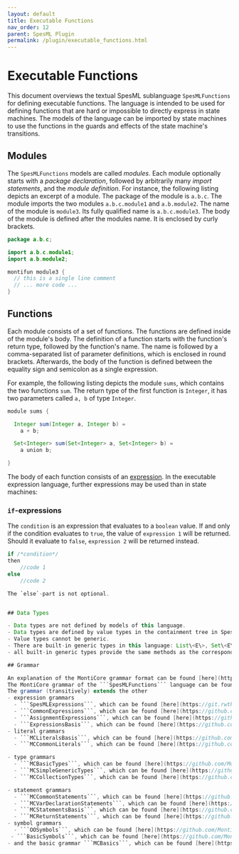 ```yaml
---
layout: default
title: Executable Functions
nav_order: 12
parent: SpesML Plugin
permalink: /plugin/executable_functions.html
---
```


# Executable Functions 

This document overviews the textual SpesML sublanguage ```SpesMLFunctions``` for
defining executable functions. The language is intended to be used for defining
functions that are hard or impossible to directly express in state machines. The
models of the language can be imported by state machines to use the functions in
the guards and effects of the state machine's transitions. 

## Modules 

The ```SpesMLFunctions``` models are called _modules_. Each module optionally
starts with a _package declaration_, followed by arbitrarily many _import
statements_, and the _module definition_. For instance, the following listing
depicts an excerpt of a module. The package of the module is `a.b.c`. The module
imports the two modules `a.b.c.module1` and `a.b.module2`. The name of the
module is `module3`. Its fully qualified name is `a.b.c.module3`. The body of
the module is defined after the modules name. It is enclosed by curly brackets.

```java
package a.b.c;

import a.b.c.module1;
import a.b.module2;

montifun module3 {
  // this is a single line comment
  // ... more code ...
}
```

## Functions

Each module consists of a set of functions. The functions are defined inside of
the module's body. The definition of a function starts with the function's
return type, followed by the function's name. The name is followed by a
comma-separated list of parameter definitions, which is enclosed in round brackets.
Afterwards, the body of the function is defined between the equality sign and semicolon as a single expression. 

For example, the following listing depicts the module `sums`, which contains the
two functions `sum`. The return type of the first function is `Integer`, it has two parameters called `a, b` of type `Integer`. 
  
```java
module sums {

  Integer sum(Integer a, Integer b) =
    a + b;

  Set<Integer> sum(Set<Integer> a, Set<Integer> b) =
    a union b;

}
```

The body of each function consists of an [expression](/plugin/expressions.html).
In the executable expression language, further expressions may be used than in state machines:

### `if`-expressions

The `condition` is an expression that evaluates to a `boolean` value. If and only if the condition evaluates to `true`, the value of `expression 1` will be returned. Should it evaluate to `false`, `expression 2` will be returned instead.

  ```java
  if /*condition*/ 
  then
      //code 1
  else
      //code 2

  The `else`-part is not optional.


## Data Types

- Data types are not defined by models of this language.
- Data types are defined by value types in the containment tree in SpesML. 
- Value types cannot be generic.
- There are built-in generic types in this language: List\<E\>, Set\<E\>.
- all built-in generic types provide the same methods as the corresponding Java types.

## Grammar

An explanation of the MontiCore grammar format can be found [here](https://www.monticore.de/handbook.pdf).
The MontiCore grammar of the ```SpesMLFunctions``` language can be found [here](https://git.rwth-aachen.de/spesmlgroup/spesml/-/blob/master/04_Arbeitspakete/Tooling/prototypen/textual-languages/src/main/grammars/de/monticore/SpesMLFunctions.mc4). 
The grammar (transitively) extends the other
- expression grammars
    - ```SpesMLExpressions```, which can be found [here](https://git.rwth-aachen.de/spesmlgroup/spesml/-/blob/master/04_Arbeitspakete/Tooling/prototypen/textual-languages/src/main/grammars/de/monticore/SpesMLExpressions.mc4)
    - ```CommonExpressions```, which can be found [here](https://github.com/MontiCore/monticore/blob/dev/monticore-grammar/src/main/grammars/de/monticore/expressions/CommonExpressions.mc4)
    - ```AssignmentExpressions```, which can be found [here](https://github.com/MontiCore/monticore/blob/dev/monticore-grammar/src/main/grammars/de/monticore/expressions/AssignmentExpressions.mc4)
    - ```ExpressionsBasis```, which can be found [here](https://github.com/MontiCore/monticore/blob/dev/monticore-grammar/src/main/grammars/de/monticore/expressions/ExpressionsBasis.mc4)
- literal grammars
    - ```MCLiteralsBasis```, which can be found [here](https://github.com/MontiCore/monticore/blob/dev/monticore-grammar/src/main/grammars/de/monticore/literals/MCLiteralsBasis.mc4)
    - ```MCCommonLiterals```, which can be found [here](https://github.com/MontiCore/monticore/blob/dev/monticore-grammar/src/main/grammars/de/monticore/literals/MCCommonLiterals.mc4)

- type grammars
    - ```MCBasicTypes```, which can be found [here](https://github.com/MontiCore/monticore/blob/dev/monticore-grammar/src/main/grammars/de/monticore/types/MCBasicTypes.mc4)
    - ```MCSimpleGenericTypes```, which can be found [here](https://github.com/MontiCore/monticore/blob/dev/monticore-grammar/src/main/grammars/de/monticore/types/MCSimpleGenericTypes.mc4)
    - ```MCCollectionTypes```, which can be found [here](https://github.com/MontiCore/monticore/blob/dev/monticore-grammar/src/main/grammars/de/monticore/types/MCCollectionTypes.mc4)

- statement grammars
    - ```MCCommonStatements```, which can be found [here](https://github.com/MontiCore/monticore/blob/dev/monticore-grammar/src/main/grammars/de/monticore/statements/MCCommonStatements.mc4)
    - ```MCVarDeclarationStatements```, which can be found [here](https://github.com/MontiCore/monticore/blob/dev/monticore-grammar/src/main/grammars/de/monticore/statements/MCVarDeclarationStatements.mc4)
    - ```MCStatementsBasis```, which can be found [here](https://github.com/MontiCore/monticore/blob/dev/monticore-grammar/src/main/grammars/de/monticore/statements/MCStatementsBasis.mc4)
    - ```MCReturnStatements```, which can be found [here](https://github.com/MontiCore/monticore/blob/dev/monticore-grammar/src/main/grammars/de/monticore/statements/MCReturnStatements.mc4)
- symbol grammars 
    - ```OOSymbols```, which can be found [here](https://github.com/MontiCore/monticore/blob/dev/monticore-grammar/src/main/grammars/de/monticore/symbols/OOSymbols.mc4)
   - ```BasicSymbols```, which can be found [here](https://github.com/MontiCore/monticore/blob/dev/monticore-grammar/src/main/grammars/de/monticore/symbols/BasicSymbols.mc4)
- and the basic grammar ```MCBasics```, which can be found [here](https://github.com/MontiCore/monticore/blob/dev/monticore-grammar/src/main/grammars/de/monticore/MCBasics.mc4)
